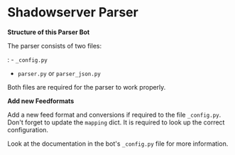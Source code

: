 <!-- comment
   SPDX-FileCopyrightText: 2015-2023 Sebastian Wagner, Filip Pokorný
   SPDX-License-Identifier: AGPL-3.0-or-later
-->


# Shadowserver Parser

**Structure of this Parser Bot**

The parser consists of two files:

: - `_config.py`

- `parser.py` or `parser_json.py`

Both files are required for the parser to work properly.

**Add new Feedformats**

Add a new feed format and conversions if required to the file
`_config.py`. Don't forget to update the `mapping` dict. It is required to look up the correct configuration.

Look at the documentation in the bot's `_config.py` file for more information.
